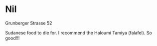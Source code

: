 # Nil

Grunberger Strasse 52

Sudanese food to die for. I recommend the Haloumi Tamiya (falafel). So
good!!!

